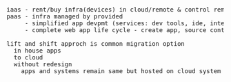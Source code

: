 
<pre>
iaas - rent/buy infra(devices) in cloud/remote & control remotely
paas - infra managed by provided
     - simplified app devpmt (services: dev tools, ide, intell services, app analytics, dbs)
     - complete web app life cycle - create app, source control, testing, automated deployment tools

lift and shift approch is common migration option
  in house apps
  to cloud
  without redesign
    apps and systems remain same but hosted on cloud system
</pre>
